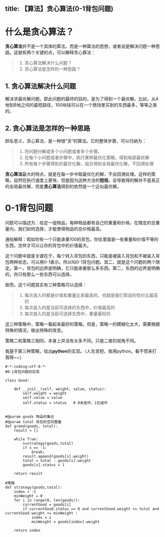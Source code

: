 title: 【算法】贪心算法(0-1背包问题)
-----
# 什么是贪心算法？
**贪心算法**并不是一个具体的算法，而是一种算法的思想，或者说是解决问题一种思路。这就有两个关键的点，可以解释贪心算法：

> 1. 贪心算法解决什么问题？
> 2. 贪心算法是怎样的一种思路？

## 1. 贪心算法解决什么问题
解决求最优解问题。即此问题的最终的目的，是为了得到一个最优解。比如，从A地到B地之间的最短路径，100块钱可以在一个商场里买到的东西最多，等等之类的。

## 2. 贪心算法是怎样的一种思路
顾名思义，贪心算法，是一种很“贪”的算法。它的整体步骤，可以归纳为：
> 1. 将问题分解成多个小问题或者多个步骤。
> 2. 在每个小问题或者步骤中，执行某种最优化策略，得到局部最优解
> 3. 所有每个步骤得到的最优化解，组合得到全局最优化解，不回溯处理

**贪心算法**最大的特点，就是在每一步中取最优化的解，不会回溯处理。这样的策略，自然在执行速度上更快，但是因为这种方法的**短视**。会导致得的解并不是真正的全局最优解，但是**贪心算法**得到的依然是一个近似最优解。

# 0-1背包问题
问题可以描述为：给定一组物品，每种物品都有自己的重量和价格，在限定的总重量内，我们如何选择，才能使得物品的总价格最高。

通俗解释：假如你有一个只能承重100的背包，你往里面装一些重量和价值不等的东西，怎样才可以让你的背包中的价值最大。

这个问题中就是关键在于，每个转入背包的东西，只能是被装入背包和不被装入背包两种状态，可以用0-1表示。所以叫0-1背包问题。其二，就是这个问题的两个限定。第一，背包的边界是明确，它只能承重那么多东西。第二，东西的边界是明确的，你只有那么一些东西可以选择。

故而，这个问题其实有三种策略可以选择：

> 1. 每次装入的都是价值和重量比率最高的，也就是我们常说的性价比最高的
>2. 每次装入的是当前可选择的东西中，价值最高的
>3. 每次装入的是当前可选择东西中，重量最轻的

这三种策略中，策略一看起来最好的策略。但是，策略一的模糊化太大，需要根据特殊的情况，做出特殊的改变。

策略二和策略三相同，本身上并没有太多不同。只是二者的视角不同。

我基于第三种策略，给出**python**的实现。（人生苦短，我用python。看不惯来打我呀~~）

```
#-*-coding:utf-8-*-
#0-1背包问题的实现

class Good:

    def __init__(self, weight, value, status):
        self.weight = weight
        self.value = value
        self.status = status   # 0未选中，1已选中


#@param goods 物品的集合
#@param total 背包的空闲重量
def greed(goods, total):
    result = []

    while True:
        s=strategy(goods,total)
        if s == -1:
            break;
        result.append(goods[s].weight)
        total = total - goods[s].weight
        goods[s].status = 1

    return result

#策略
def strategy(goods,total):
    index = -1
    minWeight = 0
    for i in range(0, len(goods)):
        currentGood = goods[i]
        if currentGood.status == 0 and currentGood.weight <= total and currentGood.weight <= minWeight :
            index = i
            minWeight = goods[index].weight

    return index
```
